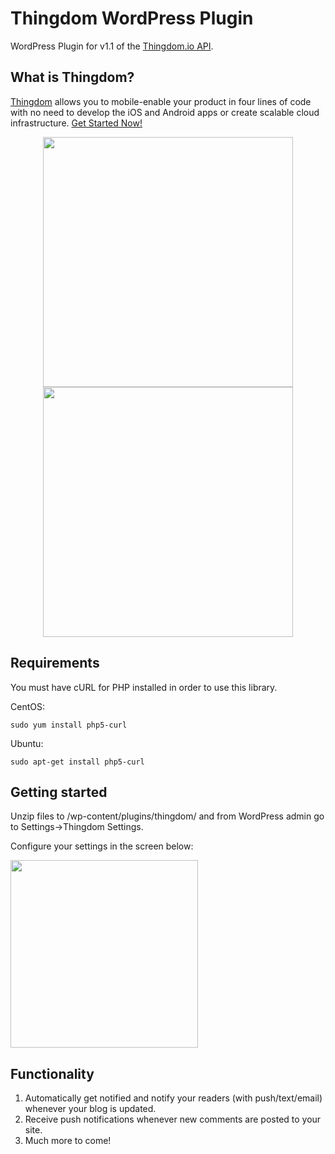 Thingdom WordPress Plugin
===========

WordPress Plugin for v1.1 of the [Thingdom.io API](https://thingdom.io/).

## What is Thingdom?

[Thingdom](https://thingdom.io) allows you to mobile-enable your product in four lines of code with no need to develop the iOS and Android apps or create scalable cloud infrastructure. [Get Started Now!](https://thingdom.io/sign-up)

<p align="center">

<img src="https://thingdom.io/images/profile/5.png?raw=true" height="400px" />

<img src="https://thingdom.io/images/profile/2.png?raw=true" height="400px" />

</p>

## Requirements
You must have cURL for PHP installed in order to use this library.

CentOS:
```
sudo yum install php5-curl
```

Ubuntu:
```
sudo apt-get install php5-curl
```

## Getting started
Unzip files to /wp-content/plugins/thingdom/ and from WordPress admin go to Settings->Thingdom Settings.

<p>Configure your settings in the screen below:</p>
<img src="http://oi59.tinypic.com/2vhtaao.jpg" height="300px" />

## Functionality

1. Automatically get notified and notify your readers (with push/text/email) whenever your blog is updated.
2. Receive push notifications whenever new comments are posted to your site.
3. Much more to come!
